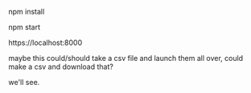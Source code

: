 npm install

npm start

https://localhost:8000

maybe this could/should take a csv file and launch them all over, could make a csv and download that?

we'll see.
